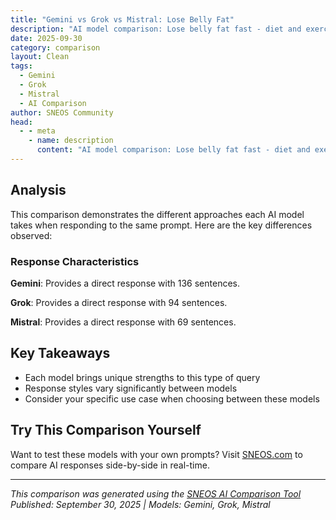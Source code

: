 ```yaml
---
title: "Gemini vs Grok vs Mistral: Lose Belly Fat"
description: "AI model comparison: Lose belly fat fast - diet and exercise strategy that works..."
date: 2025-09-30
category: comparison
layout: Clean
tags:
  - Gemini
  - Grok
  - Mistral
  - AI Comparison
author: SNEOS Community
head:
  - - meta
    - name: description
      content: "AI model comparison: Lose belly fat fast - diet and exercise strategy that works..."
---
```


<ChatComparison
  title="Gemini vs Grok vs Mistral: Lose Belly Fat"
  prompt="Lose belly fat fast - diet and exercise strategy that works"
  :responses='{
    "Gemini": "Okay, let\u0027s develop a realistic and effective strategy to lose belly fat fast, focusing on sustainable changes and a holistic approach.  It\u0027s important to remember that \u0022fast\u0022 doesn\u0027t mean overnight, and healthy, lasting results take time and consistency.  Also, I\u0027m an AI and cannot provide medical advice. Consult your doctor before starting any new diet or exercise program.\n\n**Key Principles for Losing Belly Fat:**\n\n*   **Calorie Deficit:** You need to burn more calories than you consume. This is the foundation of weight loss.\n*   **Prioritize Whole Foods:** Focus on nutrient-dense foods that keep you full and provide essential vitamins and minerals.\n*   **Increase Protein Intake:** Protein helps preserve muscle mass during weight loss, boosts metabolism, and promotes satiety.\n*   **Reduce Processed Foods, Sugar, and Unhealthy Fats:** These contribute to excess calorie intake and inflammation.\n*   **Combine Cardio and Strength Training:**  Cardio burns calories, while strength training builds muscle, which increases your metabolism.\n*   **Manage Stress and Sleep:** Stress and lack of sleep can disrupt hormones that regulate appetite and fat storage.\n*   **Consistency is Key:**  Small, consistent changes over time yield the best results.\n\n**I. Diet Strategy**\n\nThis diet focuses on reducing calorie intake while maintaining adequate nutrition and feeling satisfied.\n\n*   **1. Calculate Your Calorie Needs:**\n\n    *   Use an online calorie calculator to estimate your daily calorie needs based on your age, gender, height, weight, and activity level.  Subtract 500 calories from this number to create a calorie deficit.  *Example:* If your maintenance calorie intake is 2500, aim for 2000 calories per day. **Important:** Don\u0027t go below 1200 calories per day without medical supervision.\n*   **2. Macronutrient Breakdown (Approximate):**\n\n    *   **Protein:** 30-35% of your daily calories.  (Example: If you\u0027re eating 2000 calories, aim for 150-175 grams of protein).\n    *   **Carbohydrates:** 30-40% of your daily calories. Focus on complex carbohydrates.\n    *   **Fats:** 25-35% of your daily calories.  Choose healthy fats.\n*   **3. Food Choices:**\n\n    *   **Protein Sources:**\n        *   Lean Meats: Chicken breast, turkey breast, lean beef (sirloin, flank steak).\n        *   Fish: Salmon, tuna, cod, shrimp.\n        *   Eggs: A fantastic source of protein and nutrients.\n        *   Dairy: Greek yogurt, cottage cheese (low-fat options).\n        *   Legumes: Lentils, chickpeas, beans.\n        *   Tofu and Tempeh: Plant-based protein sources.\n        *   Protein Powder: Whey, casein, soy, or plant-based blends (use judiciously).\n    *   **Complex Carbohydrates:**\n        *   Vegetables: Broccoli, spinach, kale, peppers, carrots, asparagus, etc. (unlimited non-starchy vegetables).\n        *   Fruits: Berries (strawberries, blueberries, raspberries), apples, bananas, oranges. (Limit fruit intake due to natural sugars).\n        *   Whole Grains: Oatmeal, quinoa, brown rice, whole-wheat bread (in moderation).\n        *   Sweet Potatoes: A good source of vitamins and fiber.\n    *   **Healthy Fats:**\n        *   Avocados: Rich in monounsaturated fats.\n        *   Nuts and Seeds: Almonds, walnuts, chia seeds, flax seeds (portion control is important).\n        *   Olive Oil: Use for cooking and salad dressings.\n        *   Fatty Fish: Salmon, tuna (contain omega-3 fatty acids).\n    *   **Foods to Limit or Avoid:**\n        *   Processed Foods: Chips, cookies, pastries, sugary cereals, packaged snacks.\n        *   Sugary Drinks: Soda, juice, sweetened tea, energy drinks.\n        *   Refined Grains: White bread, white rice, pasta made from white flour.\n        *   Excessive Alcohol: Empty calories and can hinder fat loss.\n        *   Fried Foods: High in unhealthy fats and calories.\n        *   Added Sugars: Found in many processed foods. Read labels carefully.\n*   **4. Sample Meal Plan (Adjust portions to fit your calorie needs):**\n\n    *   **Breakfast (400 Calories):**\n        *   Oatmeal (1/2 cup dry) with 1/4 cup berries, 1/4 cup nuts, and a scoop of protein powder mixed in with water.\n    *   **Lunch (500 Calories):**\n        *   Large salad with grilled chicken breast (4 oz), mixed greens, vegetables (cucumber, bell peppers, tomatoes), avocado (1/4), and a light vinaigrette dressing.\n    *   **Dinner (600 Calories):**\n        *   Baked salmon (4 oz) with roasted broccoli and quinoa (1/2 cup cooked).\n    *   **Snacks (2 x 250 Calories):**\n        *   Greek yogurt (1 cup) with a handful of almonds.\n        *   Apple slices with 2 tablespoons of peanut butter.\n*   **5. Tips for Diet Success:**\n\n    *   **Track Your Food:** Use a food tracking app (MyFitnessPal, Lose It!) to monitor your calorie and macronutrient intake.  This is crucial for accountability.\n    *   **Meal Prep:** Prepare your meals in advance to avoid impulsive unhealthy choices.\n    *   **Drink Plenty of Water:** Aim for at least 8 glasses of water per day. Water helps with satiety and can boost metabolism slightly.\n    *   **Don\u0027t Starve Yourself:**  This can lead to muscle loss and a rebound in weight gain. Focus on balanced, nutritious meals.\n    *   **Be Patient:** Results take time. Don\u0027t get discouraged if you don\u0027t see changes immediately.\n    *   **Allow for Occasional Treats:** Depriving yourself completely can lead to cravings and binge eating.  Allow yourself a small treat in moderation (e.g., one small dessert per week).\n    *   **Read Food Labels:**  Pay attention to serving sizes, calories, and macronutrient content.\n\n**II. Exercise Strategy**\n\nA combination of cardio and strength training is the most effective approach for burning calories and building muscle.\n\n*   **1. Cardio:**\n\n    *   **High-Intensity Interval Training (HIIT):**  Alternating between short bursts of intense exercise and brief recovery periods.  Examples: sprinting, burpees, jumping jacks, mountain climbers.  Aim for 2-3 HIIT sessions per week (20-30 minutes each).\n    *   **Moderate-Intensity Cardio:** Activities that elevate your heart rate and breathing.  Examples: brisk walking, jogging, cycling, swimming.  Aim for at least 150 minutes per week (e.g., 30 minutes, 5 days a week).\n    *   **Examples of Cardio Schedules:**\n        *   **Option 1:**  2 HIIT sessions (25 mins each) \u002B 3 moderate intensity sessions (30 mins each)\n        *   **Option 2:** 3 HIIT sessions (20 mins each) \u002B 2 moderate intensity sessions (45 mins each)\n*   **2. Strength Training:**\n\n    *   **Focus on Compound Exercises:** These work multiple muscle groups at once, maximizing calorie burn and muscle growth.  Examples: squats, deadlifts, lunges, push-ups, rows, overhead press, bench press.\n    *   **Lift Weights:**  Use a weight that challenges you to complete 8-12 repetitions with good form.\n    *   **Frequency:** Aim for 2-3 strength training sessions per week, allowing for at least one day of rest between sessions.\n    *   **Sample Strength Training Routine (Full Body):**\n        *   Squats: 3 sets of 8-12 repetitions\n        *   Push-ups (or modified on knees): 3 sets to failure\n        *   Dumbbell Rows: 3 sets of 8-12 repetitions per arm\n        *   Overhead Press (with dumbbells or barbell): 3 sets of 8-12 repetitions\n        *   Lunges: 3 sets of 10-12 repetitions per leg\n        *   Plank: 3 sets, hold for 30-60 seconds\n*   **3. Additional Tips for Exercise:**\n\n    *   **Warm-up Before Each Workout:**  Prepare your muscles for exercise with light cardio and dynamic stretching.\n    *   **Cool-down After Each Workout:**  Reduce muscle soreness with static stretching.\n    *   **Listen to Your Body:**  Rest when you need to, and don\u0027t push yourself too hard, especially when starting out.\n    *   **Stay Consistent:**  Make exercise a regular part of your routine.\n    *   **Find Activities You Enjoy:** This will make it easier to stick with your exercise plan.\n\n**III. Lifestyle Factors**\n\nThese factors play a significant role in overall health and weight loss.\n\n*   **1. Sleep:**\n\n    *   Aim for 7-9 hours of quality sleep per night.\n    *   Establish a regular sleep schedule.\n    *   Create a relaxing bedtime routine.\n    *   Ensure your bedroom is dark, quiet, and cool.\n*   **2. Stress Management:**\n\n    *   Practice relaxation techniques: meditation, deep breathing exercises, yoga.\n    *   Engage in hobbies you enjoy.\n    *   Spend time in nature.\n    *   Connect with friends and family.\n*   **3. Hydration:**\n\n    *   Drink plenty of water throughout the day.\n    *   Carry a water bottle with you and refill it regularly.\n    *   Limit sugary drinks.\n*   **4. Mindful Eating:**\n\n    *   Pay attention to your hunger and fullness cues.\n    *   Eat slowly and savor your food.\n    *   Avoid distractions while eating (e.g., watching TV, using your phone).\n\n**Important Considerations:**\n\n*   **Individual Variation:**  Everyone responds differently to diet and exercise.  What works for one person may not work for another.\n*   **Medical Conditions:**  Certain medical conditions or medications can affect weight loss.  Consult your doctor before starting a new diet or exercise program.\n*   **Sustainable Changes:**  Focus on making gradual, sustainable changes to your lifestyle rather than drastic, short-term measures.\n*   **Track Your Progress:**  Monitor your weight, body measurements, and energy levels. This will help you stay motivated and make adjustments to your plan as needed.  Don\u0027t just rely on the scale; take progress photos and measure your waist circumference.\n*   **Be Kind to Yourself:**  Weight loss is a journey, not a destination.  There will be setbacks along the way.  Don\u0027t give up.  Just get back on track as soon as possible.\n\n**Realistic Expectations:**\n\n*   While \u0022fast\u0022 weight loss is a common desire, aiming for 1-2 pounds of weight loss per week is generally considered safe and sustainable.\n*   Belly fat can be stubborn, and it may take time to see noticeable results.\n*   Consistency is key.  Stick with your plan, even when you don\u0027t see immediate results.\n\nBy following this comprehensive strategy, you can increase your chances of losing belly fat fast and achieving your weight loss goals in a healthy and sustainable way. Remember to consult with your doctor or a registered dietitian for personalized advice. Good luck!\n",
    "Grok": "Losing belly fat quickly and effectively requires a combination of a well-structured diet, consistent exercise, and sustainable lifestyle changes. While \u0022fast\u0022 results are possible, it\u0027s important to prioritize health and avoid extreme measures that can be harmful. Below is a proven, science-backed diet and exercise strategy to help you lose belly fat:\n\n---\n\n### Key Principles for Losing Belly Fat\n1. **Calorie Deficit**: You must burn more calories than you consume to lose fat. This can be achieved through diet, exercise, or both.\n2. **Target Overall Body Fat**: You cannot spot-reduce belly fat. When you lose fat, your body decides where it comes from, so focus on reducing overall body fat.\n3. **Consistency**: Sustainable habits over weeks to months yield the best results.\n4. **Hormonal Balance**: Stress, sleep, and hormones like cortisol and insulin play a big role in belly fat storage. Managing these is critical.\n\n---\n\n### Diet Strategy for Losing Belly Fat\n1. **Create a Moderate Calorie Deficit**\n   - Calculate your Total Daily Energy Expenditure (TDEE) using an online calculator (based on age, weight, height, and activity level).\n   - Aim for a deficit of 300\u2013500 calories per day to lose 0.5\u20131 pound per week. (1 pound of fat = ~3,500 calories.)\n   - Avoid extreme deficits (\u003C1,200 calories for women or \u003C1,500 for men) as they can slow metabolism and cause muscle loss.\n\n2. **Prioritize Protein**\n   - Protein helps preserve muscle mass, boosts metabolism, and keeps you full.\n   - Aim for 0.7\u20131 gram of protein per pound of body weight (e.g., 100\u2013150g for a 150-lb person).\n   - Sources: Lean meats (chicken, turkey), fish, eggs, Greek yogurt, tofu, lentils, and protein powder.\n\n3. **Cut Refined Carbs and Added Sugars**\n   - Reduce processed foods, sugary drinks, and refined grains (white bread, pasta) that spike insulin and promote fat storage.\n   - Focus on complex carbs: oats, quinoa, sweet potatoes, and whole grains in moderation.\n   - Limit sugar to \u003C25g per day (per WHO guidelines).\n\n4. **Increase Fiber Intake**\n   - Fiber promotes satiety and supports gut health, reducing bloating.\n   - Aim for 25\u201330g/day from vegetables, fruits, whole grains, nuts, and seeds.\n   - Examples: Broccoli, spinach, berries, avocados, and chia seeds.\n\n5. **Healthy Fats in Moderation**\n   - Include healthy fats to support hormones and keep you full, but don\u2019t overdo it as fats are calorie-dense.\n   - Sources: Olive oil, nuts, seeds, fatty fish (salmon, mackerel), and avocado.\n   - Limit to 20\u201330% of daily calories.\n\n6. **Hydration and Avoid Liquid Calories**\n   - Drink 8\u201312 cups (2\u20133 liters) of water daily to support metabolism and reduce bloating.\n   - Avoid sugary drinks, alcohol, and high-calorie coffees/teas. If drinking alcohol, limit to 1\u20132 drinks occasionally.\n\n7. **Timing and Portion Control**\n   - Consider intermittent fasting (e.g., 16:8 method) if it suits your lifestyle to naturally reduce calorie intake.\n   - Eat smaller, balanced meals every 3\u20134 hours to control hunger and stabilize blood sugar.\n\n**Sample Day of Eating (1,800 Calories)**\n- **Breakfast**: 3 egg whites \u002B 1 whole egg, 1 slice whole-grain toast, \u00BD avocado (400 cal)\n- **Snack**: Greek yogurt (plain, 0% fat) \u002B handful of almonds (200 cal)\n- **Lunch**: Grilled chicken breast (6 oz), quinoa (\u00BD cup), steamed broccoli (1 cup) (500 cal)\n- **Snack**: Apple \u002B 1 tbsp peanut butter (150 cal)\n- **Dinner**: Baked salmon (5 oz), sweet potato (1 small), spinach salad with olive oil dressing (550 cal)\n\n---\n\n### Exercise Strategy for Losing Belly Fat\n1. **Cardio for Fat Burning**\n   - Aim for 150\u2013300 minutes of moderate-intensity cardio per week (e.g., brisk walking, cycling) or 75\u2013150 minutes of high-intensity cardio (e.g., running, HIIT).\n   - High-Intensity Interval Training (HIIT) is especially effective for burning fat in less time.\n     - Example: 30 seconds sprint, 1 minute walk, repeat for 20\u201330 minutes, 3\u20134x/week.\n   - Cardio helps create a calorie deficit and improves overall fat loss.\n\n2. **Strength Training to Build Muscle**\n   - Muscle increases your resting metabolic rate, helping you burn more calories even at rest.\n   - Train major muscle groups 2\u20133x/week (e.g., squats, deadlifts, push-ups, rows).\n   - Focus on progressive overload (gradually increase weight/reps).\n   - Full-body or split routines work well for beginners.\n\n3. **Core Exercises for Toning**\n   - While core exercises won\u2019t directly burn belly fat, they strengthen and tone the abdominal muscles, improving appearance once fat is reduced.\n   - Include planks, leg raises, Russian twists, and crunches 2\u20133x/week.\n   - Example: 3 sets of 1-minute planks, 15 leg raises, and 20 twists.\n\n4. **Increase Daily Activity (NEAT)**\n   - Non-Exercise Activity Thermogenesis (NEAT) includes walking, standing, and daily movement.\n   - Aim for 8,000\u201310,000 steps/day to boost calorie burn without structured exercise.\n\n**Sample Weekly Exercise Plan**\n- **Monday**: HIIT (20 min) \u002B Core (10 min)\n- **Tuesday**: Strength Training (Full Body \u2013 45 min)\n- **Wednesday**: Cardio (Brisk Walk or Jog \u2013 30\u201345 min)\n- **Thursday**: Strength Training (Full Body \u2013 45 min)\n- **Friday**: HIIT (20 min) \u002B Core (10 min)\n- **Saturday**: Active Recovery (Light Walk or Yoga \u2013 30 min)\n- **Sunday**: Rest or Light Activity (Stretching)\n\n---\n\n### Lifestyle Habits to Support Fat Loss\n1. **Manage Stress**\n   - High cortisol (stress hormone) increases belly fat storage.\n   - Practice mindfulness, meditation, or deep breathing for 5\u201310 minutes daily.\n\n2. **Get Enough Sleep**\n   - Aim for 7\u20139 hours of quality sleep per night.\n   - Poor sleep disrupts hormones like ghrelin (hunger) and leptin (satiety), leading to overeating.\n\n3. **Be Patient and Realistic**\n   - Losing 1\u20132 pounds per week is a healthy and sustainable rate.\n   - Belly fat may be stubborn, especially if influenced by genetics or hormones. Focus on progress (measurements, energy levels) over the scale.\n\n---\n\n### Avoid Common Pitfalls\n- **Crash Diets**: Extremely low-calorie diets can lead to muscle loss and a slower metabolism.\n- **Overtraining**: Too much exercise without rest increases cortisol and may hinder fat loss.\n- **\u201CFat-Burning\u201D Supplements**: Most are ineffective or unsafe. Focus on diet and exercise.\n- **Bloating Foods**: Limit high-sodium, carbonated drinks, and gas-causing foods (like beans in excess) if bloating mimics belly fat.\n\n---\n\n### How Fast Can You See Results?\n- With a 500-calorie daily deficit, you can lose 1 pound per week, or 4\u20138 pounds in a month.\n- Visible belly fat reduction depends on starting body fat percentage, but most people notice changes in 4\u20138 weeks with consistency.\n- Combine measurements (waist circumference) and photos to track progress, as the scale may fluctuate due to water weight.\n\n---\n\n### Final Tips\n- Consult a doctor or nutritionist if you have medical conditions or are unsure about your calorie needs.\n- Stay consistent\u2014small, sustainable changes over time beat quick fixes.\n- Focus on health and energy, not just aesthetics.\n\nBy combining a calorie-controlled, nutrient-dense diet with a mix of cardio, strength training, and healthy habits, you can lose belly fat effectively and keep it off long-term. Stick with it, and you\u2019ll see results!",
    "Mistral": "Losing belly fat involves a combination of a healthy diet, regular exercise, and lifestyle changes. Here\u0027s a strategy that can help you achieve your goal:\n\n### Diet\n1. **Caloric Deficit**: To lose fat, you need to consume fewer calories than your body burns. Use an online calculator to determine your daily caloric needs and aim for a deficit of 500-700 calories per day.\n2. **Balanced Nutrition**: Focus on a balanced diet that includes:\n   - **Protein**: Lean meats, fish, eggs, beans, and lentils.\n   - **Healthy Fats**: Avocados, nuts, seeds, and olive oil.\n   - **Complex Carbohydrates**: Whole grains, fruits, and vegetables.\n3. **Avoid Processed Foods**: Limit your intake of processed foods, sugary drinks, and refined carbohydrates.\n4. **Hydration**: Drink plenty of water. It helps with digestion, metabolism, and can reduce hunger.\n5. **Fiber**: Include high-fiber foods like fruits, vegetables, and whole grains to keep you full and support digestive health.\n6. **Portion Control**: Pay attention to portion sizes to avoid overeating.\n\n### Exercise\n1. **Cardio**: Aim for at least 150 minutes of moderate-intensity or 75 minutes of vigorous-intensity cardio per week. This can include activities like running, cycling, swimming, or brisk walking.\n2. **High-Intensity Interval Training (HIIT)**: Incorporate HIIT workouts, which involve short bursts of intense exercise followed by brief recovery periods. HIIT can be very effective for burning belly fat.\n3. **Strength Training**: Include strength training exercises at least 2-3 times a week. Focus on compound movements like squats, deadlifts, lunges, and push-ups, which work multiple muscle groups.\n4. **Core Exercises**: While you can\u0027t spot-reduce belly fat, strengthening your core can improve your overall fitness and posture. Include exercises like planks, Russian twists, and bicycle crunches.\n\n### Lifestyle Changes\n1. **Sleep**: Aim for 7-9 hours of quality sleep per night. Poor sleep can lead to weight gain and increased belly fat.\n2. **Stress Management**: High stress levels can increase cortisol, a hormone linked to belly fat. Practice stress-reducing activities like meditation, yoga, or deep breathing exercises.\n3. **Limit Alcohol**: Excessive alcohol consumption can contribute to belly fat. Limit your intake or avoid it altogether.\n4. **Avoid Smoking**: Smoking can lead to belly fat accumulation and other health issues.\n\n### Sample Meal Plan\n**Breakfast**:\n- Greek yogurt with mixed berries and a handful of almonds.\n- Oatmeal with a scoop of protein powder and a banana.\n\n**Lunch**:\n- Grilled chicken salad with mixed greens, cherry tomatoes, cucumber, and a light vinaigrette.\n- Quinoa bowl with roasted vegetables and a lean protein like tofu or fish.\n\n**Dinner**:\n- Baked salmon with a side of steamed broccoli and sweet potato.\n- Stir-fried vegetables with lean protein like chicken or shrimp.\n\n**Snacks**:\n- Apple slices with peanut butter.\n- Carrot and cucumber sticks with hummus.\n\n### Sample Workout Plan\n**Monday**:\n- 30 minutes of HIIT (e.g., 30 seconds of burpees, 30 seconds of rest, repeat with different exercises).\n\n**Tuesday**:\n- 45 minutes of strength training (focus on upper body).\n\n**Wednesday**:\n- 30 minutes of moderate-intensity cardio (e.g., brisk walking or cycling).\n\n**Thursday**:\n- 45 minutes of strength training (focus on lower body).\n\n**Friday**:\n- 30 minutes of HIIT.\n\n**Saturday**:\n- 45 minutes of moderate-intensity cardio.\n\n**Sunday**:\n- Rest or light activity (e.g., yoga or a leisurely walk).\n\n### Tips for Success\n1. **Consistency**: Stick to your plan consistently. Small changes over time add up to big results.\n2. **Track Progress**: Keep a food and exercise journal to track your progress and make adjustments as needed.\n3. **Stay Motivated**: Find a workout buddy, join a fitness group, or set achievable goals to keep yourself motivated.\n\nBy combining a healthy diet, regular exercise, and positive lifestyle changes, you can effectively lose belly fat and improve your overall health."
  }'
  published-date="22:46"
/>

## Analysis

This comparison demonstrates the different approaches each AI model takes when responding to the same prompt. Here are the key differences observed:

### Response Characteristics

**Gemini**: Provides a direct response with 136 sentences. 

**Grok**: Provides a direct response with 94 sentences. 

**Mistral**: Provides a direct response with 69 sentences. 

## Key Takeaways

- Each model brings unique strengths to this type of query
- Response styles vary significantly between models
- Consider your specific use case when choosing between these models

## Try This Comparison Yourself

Want to test these models with your own prompts? Visit [SNEOS.com](https://sneos.com) to compare AI responses side-by-side in real-time.

---

*This comparison was generated using the [SNEOS AI Comparison Tool](https://sneos.com)*
*Published: September 30, 2025 | Models: Gemini, Grok, Mistral*
